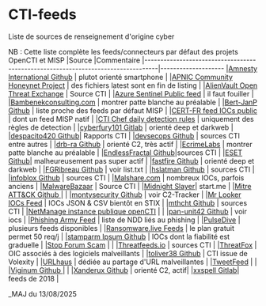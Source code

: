 # CTI-feeds
Liste de sources de renseignement d'origine cyber

NB : Cette liste complète les feeds/connecteurs par défaut des projets OpenCTI et MISP
|Source                                                                            |Commentaire
|----------------------------------------------------------------------------------|--------------------
|[Amnesty International Github](https://github.com/AmnestyTech/investigations) | plutot orienté smartphone |
|[APNIC Community Honeynet Project](https://feeds.honeynet.asia) | des fichiers latest sont en fin de listing |
|[AlienVault Open Threat Exchange](https://otx.alienvault.com/api) | Source CTI |
|[Azure Sentinel Public feed](https://github.com/Azure/Azure-Sentinel) | il faut fouiller |
|[Bambenekconsulting.com](https://osint.bambenekconsulting.com) | montrer patte blanche au préalable |
|[Bert-JanP Github](https://github.com/Bert-JanP/Open-Source-Threat-Intel-Feeds) | liste proche des feeds par défaut MISP |
|[CERT-FR feed IOCs public](https://www.cert.ssi.gouv.fr/ioc) | dont un feed MISP natif |
|[CTI Chef daily detection rules](https://dispatch.ctichef.com/feeds) | uniquement des règles de detection |
|[cyberfury101 Gitlab](https://gitlab.com/Cyberfury101/deepdarkCTI) | orienté deep et darkweb |
|[despacito420 Github](https://github.com/despacito420/The-Feed)| Rapports CTI |
|[devsecops Github](https://github.com/devsecops/awesome-devsecops) | sources CTI entre autres |
|[drb-ra Github](https://github.com/drb-ra/C2IntelFeeds) | orienté C2, très actif |
|[EcrimeLabs](https://ecrimelabs.net) | montrer patte blanche au préalable |
|[EndlessFractal Github](https://github.com/EndlessFractal/Threat-Intel-Feed)|sources CTI |
|[ESET Github](https://github.com/eset/malware-ioc/tree/master)| malheureusement pas super actif |
|[fastfire Github](https://github.com/fastfire/deepdarkCTI) | orienté deep et darkweb |
|[FGRibreau Github](https://github.com/FGRibreau/mailchecker) | voir list.txt |
|[hslatman Github](https://github.com/hslatman/awesome-threat-intelligence) | sources CTI |
|[infoblox Github](https://github.com/infobloxopen/threat-intelligence) | sources CTI |
|[Malshare.com](https://malshare.com) | nombreux IOCs, parfois anciens |
|[MalwareBazaar](https://bazaar.abuse.ch/) | Source CTI |
|[Midnight Slayer](https://start.me/p/wMPxqX/cyber-threat-intelligence)| start.me |
|[Mitre ATT&CK Github ](https://github.com/mitre-attack/attack-stix-data) | |
|[montysecurity Github](https://github.com/montysecurity) | voir C2-Tracker |
|[Mr Looker IOCs Feed](https://iocfeed.mrlooquer.com) | IOCs JSON & CSV bientôt en STIX |
|[mthcht Github](https://github.com/mthcht) | sources CTI |
|[NetManage instance publique openCTI](https://opencti.netmanageit.com/dashboard) | |
|[pan-unit42 Github](https://github.com/pan-unit42) | voir iocs |
|[Phishing Army Feed](https://phishing.army) | liste de NDD liés au phishing |
|[PulseDive](https://pulsedive.com) | plusieurs feeds disponibles |
|[Ransomware.live Feeds](https://www.ransomware.live/api) | le plan gratuit permet 50 req/j |
|[stamparm Ipsum Github](https://github.com/stamparm/Ipsum) | IOCs dont la fiabilité est graduelle |
|[Stop Forum Scam](https://www.stopforumspam.com/downloads) | |
|[Threatfeeds.io](https://threatfeeds.io) | sources CTI |
|[ThreatFox](https://threatfox.abuse.ch/) | OIC associés à des logiciels malveillants |
|[toliver38 Github](https://github.com/stars/toliver38/lists/detection-content) | CTI issue de Volexity |
|[URLhaus](https://urlhaus.abuse.ch/) | dédiée au partage d'URL malveillantes |
|[TweetFeed](https://tweetfeed.live) | |
|[Viginum Github ](https://github.com/VIGINUM-FR/Rapports-Techniques) | |
|[Xanderux Github](https://github.com/Xanderux/C2watcher) | orienté C2, actif|
|[xxspell Gitlab](https://gitlab.com/xxspell/ctifeeds)| feeds de 2018 |

_MAJ du 13/08/2025
